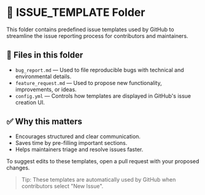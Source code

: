 # 🧾 ISSUE_TEMPLATE Folder

This folder contains predefined issue templates used by GitHub to streamline the issue reporting process for contributors and maintainers.

## 📁 Files in this folder

- `bug_report.md` — Used to file reproducible bugs with technical and environmental details.
- `feature_request.md` — Used to propose new functionality, improvements, or ideas.
- `config.yml` — Controls how templates are displayed in GitHub's issue creation UI.

## ✅ Why this matters

- Encourages structured and clear communication.
- Saves time by pre-filling important sections.
- Helps maintainers triage and resolve issues faster.

To suggest edits to these templates, open a pull request with your proposed changes.

> Tip: These templates are automatically used by GitHub when contributors select "New Issue".
